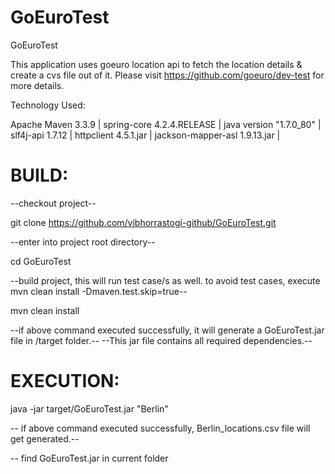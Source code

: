 # GoEuroTest
GoEuroTest

This application uses goeuro location api to fetch the location details & create a cvs file out of it.
Please visit https://github.com/goeuro/dev-test for more details.

Technology Used:

Apache Maven 3.3.9 | 
spring-core 4.2.4.RELEASE | 
java version "1.7.0_80" | 
slf4j-api 1.7.12 | 
httpclient 4.5.1.jar | 
jackson-mapper-asl 1.9.13.jar | 

# BUILD:

--checkout project--

git clone https://github.com/vibhorrastogi-github/GoEuroTest.git

--enter into project root directory--

cd GoEuroTest

--build project, this will run test case/s as well. to avoid test cases, execute mvn clean install -Dmaven.test.skip=true--

mvn clean install

--if above command executed successfully, it will generate a GoEuroTest.jar file in /target folder.--
--This jar file contains all required dependencies.--

# EXECUTION:

java -jar target/GoEuroTest.jar "Berlin"

-- if above command executed successfully, Berlin_locations.csv file will get generated.--

-- find GoEuroTest.jar in current folder
